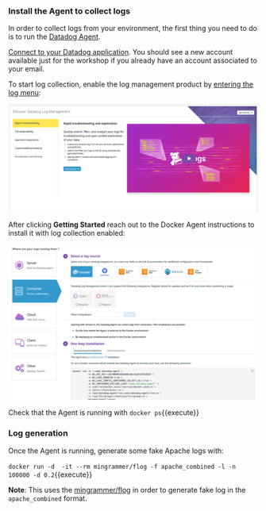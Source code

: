 ### Install the Agent to collect logs

In order to collect logs from your environment, the first thing you need to do is to run the [Datadog Agent](https://docs.datadoghq.com/agent/).

[Connect to your Datadog application](https://app.datadoghq.com). You should see a new account available just for the workshop if you already have an account associated to your email.

To start log collection, enable the log management product by [entering the log menu](https://app.datadoghq.com/logs/activation):

![log enable](https://raw.githubusercontent.com/l0k0ms/workshops/master/log-workshop-4/images/log-enable.png)

After clicking **Getting Started** reach out to the Docker Agent instructions to install it with log collection enabled:

![log getting started](https://raw.githubusercontent.com/l0k0ms/workshops/master/log-workshop-4/images/logs-gs.png)

Check that the Agent is running with `docker ps`{{execute}}

### Log generation

Once the Agent is running, generate some fake Apache logs with:

`docker run -d  -it --rm mingrammer/flog -f apache_combined -l -n 100000 -d 0.2`{{execute}}

**Note**: This uses the [mingrammer/flog](https://github.com/mingrammer/flog) in order to generate fake log in the `apache_combined` format.
